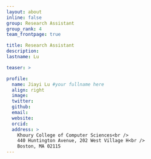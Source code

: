 ```yaml
---
layout: about
inline: false
group: Research Assistant
group_rank: 4
team_frontpage: true

title: Research Assistant
description:
lastname: Lu

teaser: >

profile:
  name: Jiayi Lu #your fullname here
  align: right
  image:
  twitter:
  github:
  email:
  website:
  orcid:
  address: >
    Khoury College of Computer Sciences<br />
    440 Huntington Avenue, 202 West Village H<br />
    Boston, MA 02115
---
```

